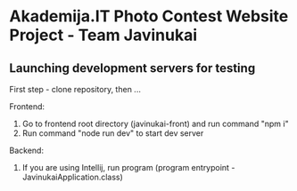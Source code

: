 # Akademija.IT Photo Contest Website Project - Team Javinukai

## Launching development servers for testing
First step - clone repository, then ...

Frontend:
1. Go to frontend root directory (javinukai-front) and run command "npm i"
2. Run command "node run dev" to start dev server


Backend:
1. If you are using Intellij, run program (program entrypoint - JavinukaiApplication.class)
